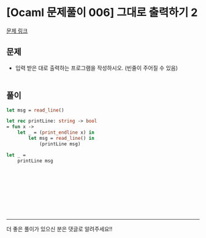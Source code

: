 # [Ocaml 문제풀이 006] 그대로 출력하기 2

[문제 링크](https://www.acmicpc.net/problem/11719)

## 문제

- 입력 받은 대로 출력하는 프로그램을 작성하시오. (빈줄이 주어질 수 있음)
<br><br>

## 풀이

```ocaml
let msg = read_line()

let rec printLine: string -> bool
= fun x ->
	let _ = (print_endline x) in
		let msg = read_line() in
			(printLine msg)

let _ =
	printLine msg
```
<br><br>



<br><br><br><br>



--- 
더 좋은 풀이가 있으신 분은 댓글로 알려주세요!!